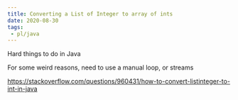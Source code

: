 ```yaml
---
title: Converting a List of Integer to array of ints
date: 2020-08-30
tags:
 - pl/java
---
```

Hard things to do in Java

For some weird reasons, need to use a manual loop, or streams

<https://stackoverflow.com/questions/960431/how-to-convert-listinteger-to-int-in-java>
